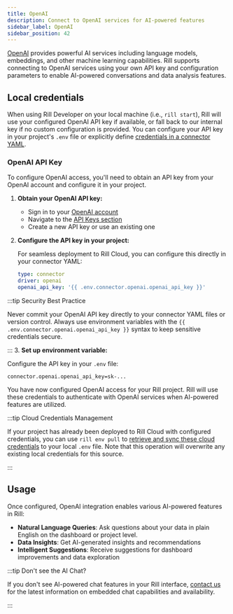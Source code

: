 ```yaml
---
title: OpenAI
description: Connect to OpenAI services for AI-powered features
sidebar_label: OpenAI
sidebar_position: 42
---
```



[OpenAI](https://openai.com/) provides powerful AI services including language models, embeddings, and other machine learning capabilities. Rill supports connecting to OpenAI services using your own API key and configuration parameters to enable AI-powered conversations and data analysis features.

## Local credentials

When using Rill Developer on your local machine (i.e., `rill start`), Rill will use your configured OpenAI API key if available, or fall back to our internal key if no custom configuration is provided. You can configure your API key in your project's `.env` file or explicitly define [credentials in a connector YAML](/reference/project-files/connectors#openai).

### OpenAI API Key

To configure OpenAI access, you'll need to obtain an API key from your OpenAI account and configure it in your project.

1. **Obtain your OpenAI API key:**
   - Sign in to your [OpenAI account](https://platform.openai.com/)
   - Navigate to the [API Keys section](https://platform.openai.com/api-keys)
   - Create a new API key or use an existing one

2. **Configure the API key in your project:**

   For seamless deployment to Rill Cloud, you can configure this directly in your connector YAML:

   ```yaml
   type: connector
   driver: openai
   openai_api_key: '{{ .env.connector.openai.openai_api_key }}'
   ```
:::tip Security Best Practice

Never commit your OpenAI API key directly to your connector YAML files or version control. Always use environment variables with the `{{ .env.connector.openai.openai_api_key }}` syntax to keep sensitive credentials secure.

:::
3. **Set up environment variable:**
   
   Configure the API key in your `.env` file:

   ```env
   connector.openai.openai_api_key=sk-...
   ```

You have now configured OpenAI access for your Rill project. Rill will use these credentials to authenticate with OpenAI services when AI-powered features are utilized.

:::tip Cloud Credentials Management

If your project has already been deployed to Rill Cloud with configured credentials, you can use `rill env pull` to [retrieve and sync these cloud credentials](/connect/credentials/#rill-env-pull) to your local `.env` file. Note that this operation will overwrite any existing local credentials for this source.

:::

## Usage

Once configured, OpenAI integration enables various AI-powered features in Rill:

- **Natural Language Queries**: Ask questions about your data in plain English on the dashboard or project level.
- **Data Insights**: Get AI-generated insights and recommendations
- **Intelligent Suggestions**: Receive suggestions for dashboard improvements and data exploration

:::tip Don't see the AI Chat?

If you don't see AI-powered chat features in your Rill interface, [contact us](/contact) for the latest information on embedded chat capabilities and availability.

:::

